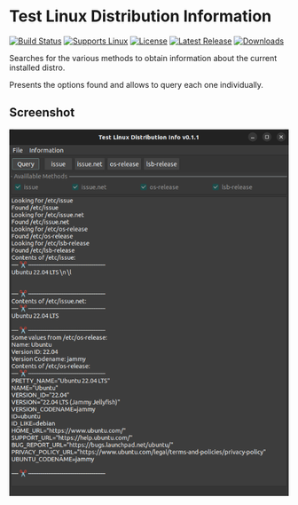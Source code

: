 # Test Linux Distribution Information
[![Build Status](https://github.com/gcarreno/TestLinuxDistInfo/workflows/build/badge.svg?branch=main)](https://github.com/gcarreno/TestLinuxDistInfo/actions)
[![Supports Linux](https://img.shields.io/badge/support-Linux-yellow?logo=Linux)](https://github.com/gcarreno/TestLinuxDistInfo/releases/latest)
[![License](https://img.shields.io/github/license/gcarreno/TestLinuxDistInfo)](https://github.com/gcarreno/TestLinuxDistInfo/blob/master/LICENSE)
[![Latest Release](https://img.shields.io/github/v/release/gcarreno/TestLinuxDistInfo?label=latest%20release)](https://github.com/gcarreno/TestLinuxDistInfo/releases/latest)
[![Downloads](https://img.shields.io/github/downloads/gcarreno/TestLinuxDistInfo/total)](https://github.com/gcarreno/TestLinuxDistInfo/releases)

Searches for the various methods to obtain information about the current installed distro.

Presents the options found and allows to query each one individually.

## Screenshot

![Linux Dark Theme v0.1.1](img/LinuxDarkTheme-v0.1.1.png)
